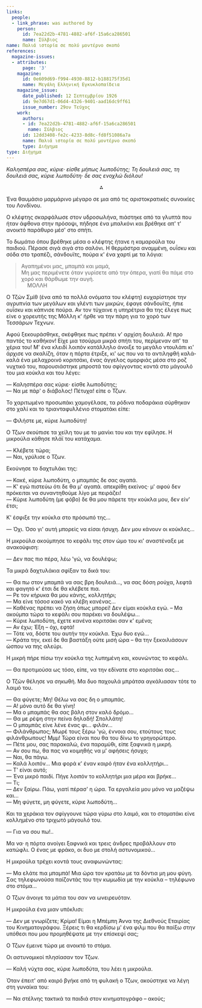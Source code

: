 ```yaml
---
links:
  people:
  - link_phrase: was authored by
    person:
      id: 7ea22d2b-4781-4882-af6f-15a6ca286501
      name: Σύλβιος
name: Παλιά ιστορία σε πολύ μοντέρνο σκοπό
references:
  magazine-issues:
  - attributes:
      page: '3'
    magazine:
      id: 0e609d69-f994-4930-8812-b188175f35d1
      name: Μεγάλη Ελληνική Εγκυκλοπαίδεια
    magazine_issue:
      date_published: 12 Σεπτεμβρίου 1926
      id: 9e7d67d1-06d4-4326-9401-aad16dc9ff61
      issue_number: 29ον Τεύχος
    work:
      authors:
      - id: 7ea22d2b-4781-4882-af6f-15a6ca286501
        name: Σύλβιος
      id: 12dd3408-fe2c-4233-8d8c-fd8f51086a7a
      name: Παλιά ιστορία σε πολύ μοντέρνο σκοπό
      type: Διήγημα
type: Διήγημα
---
```


<main class="content" itemprop="text">
<p><em>Καλησπέρα σας, κύριε· είσθε μήπως λωποδύτης; Τη δουλειά σας, τη δουλειά σας, κύριε λωποδύτη· δε σας ενοχλώ διόλου!</em></p>

<div style="text-align: center; margin-bottom: 1em">⁂</div>

<p>Ένα θαυμάσιο μαρμάρινο μέγαρο σε μια από τις αριστοκρατικές συνοικίες του Λονδίνου.</p>

<p>Ο κλέφτης σκαρφάλωσε στον υδροσωλήνα, πιάστηκε από τα γλυπτά που ήταν άφθονα στην πρόσοψι, πήδησε ένα μπαλκόνι και
βρέθηκε απ' τ' ανοικτό παράθυρο μέσ' στο σπήτι.</p>

<p>Το δωμάτιο όπου βρέθηκε μέσα ο κλέφτης ήτανε η καμαρούλα του παιδιού. Πέρασε σιγά σιγά στο σαλόνι. Η θερμάστρα αναμμένη,
ουΐσκυ και σόδα στο τραπέζι, σάνδουϊτς, πούρα κ' ένα χαρτί με τα λόγια:</p>

<blockquote>
  <p>Αγαπημένοι μας, μπαμπά και μαμά,<br>
  Μη μας περιμένετε όταν γυρίσετε από την όπερα, γιατί θα πάμε στο χορό και θάρθωμε την αυγή.<br>
  &nbsp;&nbsp;&nbsp;&nbsp;ΜΟΛΛΗ</p>
</blockquote>

<p>Ο Τζών Σμίθ (ένα από τα πολλά ονόματα του κλέφτη) ευχαρίστησε την αγρυπνία των μεγάλων και γλέντι των μικρών, έφαγε
σάνδουϊτς, ήπιε ουΐσκυ και κάπνισε πούρα. Αν τον τύχαινε η υπηρέτρια θα της έλεγε πως είνε ο χορευτής της Μόλλη κ' ήρθε
να την πάρη για το χορό των Τεσσάρων Τεχνων.</p>

<p>Αφού ξεκουράσθηκε, σκέφθηκε πως πρέπει ν' αρχίση δουλειά. Α! προ παντός το καθήκον! Είχε μια τσούρμα μικρά σπήτι του,
περίμεναν απ' τα χέρια του! Μ' ένα κλειδί λοιπόν κατάλληλο άνοιξε το μεγάλο ντουλάπι κι' άρχισε να σκαλίζη, όταν η
πόρτα έτριξε, κι' ως που να το αντιληφθή καλά-καλά ένα μελαχροινό κοριτσάκι, ένας άγγελος ομορφιάς μέσα στο ροζ νυχτικό
του, παρουσιάστηκε μπροστά του σφίγγοντας κοντά στο μάγουλό του μια κούκλα και του λέγει:</p>

<p>&mdash; Καλησπέρα σας κύριε· είσθε λωποδύτης;<br>
&mdash; Να με πάρ' ο διάβολος! Πέτυχα! είπε ο Τζων.</p>

<p>Το χαριτωμένο προσωπάκι χαμογέλασε, τα ρόδινα ποδαράκια σύρθηκαν στο χαλί και το τριανταφυλλένιο στοματάκι είπε:</p>

<p>&mdash; Φιλήστε με, κύριε λωποδύτη!</p>

<p>Ο Τζων σκούπισε τα χείλη του με το μανίκι του και την εφίλησε. Η μικρούλα κάθησε πλάϊ του κατάχαμα.</p>

<p>&mdash; Κλέβετε τώρα;<br>
&mdash; Ναι, γρύλισε ο Τζων.</p>

<p>Εκούνησε το δαχτυλάκι της:</p>

<p>&mdash; Κακέ, κύριε λωποδύτη, ο μπαμπάς δε σας αγαπά.<br>
&mdash; Κ' εγώ πιστεύω ότι δε θα μ' αγαπά. απεκρίθη εκείνος· μ' αφού δεν πρόκειται να συναντηθούμε λίγο με πειράζει!<br>
&mdash; Κύριε λωποδύτη (με φόβο) δε θα μου πάρετε την κούκλα μου, δεν είν' έτσι;</p>

<p>Κ' έσφιξε την κούκλα στο πρόσωπό της...</p>

<p>&mdash; Όχι. Όσο γι' αυτή μπορείς να είσαι ήσυχη. Δεν μου κάνουν οι κούκλες...</p>

<p>Η μικρούλα ακούμπησε το κεφάλι της στον ώμο του κι' αναστέναξε με ανακούφιση:</p>

<p>&mdash; Δεν πας πιο πέρα, λέω 'γώ, να δουλέψω;</p>

<p>Τα μικρά δαχτυλάκια σφίξαν τα δικά του:</p>

<p>&mdash; Θα πω στον μπαμπά να σας βρη δουλειά..., να σας δόση ρούχα, λεφτά και φαγητό κ' έτσι δε θα κλέβετε πια.<br>
&mdash; Ρε τον κήρυκα θα μου κάνης, κολλητήρι;<br>
&mdash; Μα είνε τόσοσ κακό να κλέβη κανένας...<br>
&mdash; Καθένας πρέπει να ζήση όπως μπορεί! Δεν είμαι κούκλα εγώ. &ndash; Μα ακούμπα τώρα το κεφάλι σου παρέκει να
δουλέψω...<br>
&mdash; Κύριε λωποδύτη, έχετε κανένα κοριτσάκι σαν κ' εμένα;<br>
&mdash; Αν έχω; Έξη &ndash; όχι, εφτά!<br>
&mdash; Τότε να, δόστε του αυτήν την κούκλα. Έχω δυο εγώ...<br>
&mdash; Κράτα την, εκεί δε θα βαστάξη ούτε μισή ώρα &ndash; θα την ξεκοιλιάσουν ώσπου να πης αλεύρι.</p>

<p>Η μικρή πήρε πίσω την κούκλα της λυπημένη και, κουνώντας το κεφάλι.</p>

<p>&mdash; Θα προτιμούσα ως τόσο, είπε, να την εδίνατε στο κοριτσάκι σας...</p>

<p>Ο Τζών θέλησε να σηκωθή. Μα δυο παχουλά μπράτσα αγκάλιασαν τότε το λαιμό του.</p>

<p>&mdash; Θα φύγετε; Μη! Θέλω να σας δη ο μπαμπάς.<br>
&mdash; Α! μόνο αυτό δε θα γίνη!<br>
&mdash; Μα ο μπαμπάς θα σας βάλη στον καλό δρόμο...<br>
&mdash; Θα με ρέψη στην πείνα δηλαδή! Σπολλάτη!<br>
&mdash; Ο μπαμπάς είνε λένε ένας φι... φιλάν...<br>
&mdash; Φιλάνθρωπος; Μωρέ τους ξέρω 'γώ, έννοια σου, ετούτους τους φιλάνθρωπους! Μμμ! Τώρα είναι που θα του δίνω το
γρηγορώτερο.<br>
&mdash; Πέτε μου, σας παρακαλώ, ένα παραμύθι, είπε ξαφνικά η μικρή.<br>
&mdash; Αν σου πω, θα πας να κοιμηθής να μ' αφήσεις ήσυχο;<br>
&mdash; Ναι, θα πάγω.<br>
&mdash; Καλά λοιπόν... Μια φορά κ' έναν καιρό ήταν ένα κολλητήρι...<br>
&mdash; Τ' είναι αυτό;<br>
&mdash; Ένα μικρό παιδί. Πήγε λοιπόν το κολλητήρι μια μέρα και βρήκε...<br>
&mdash; Τι;<br>
&mdash; Δεν ξαίρω. Πάω, γιατί πέρασ' η ώρα. Τα εργαλεία μου μόνο να μαζέψω και...<br>
&mdash; Μη φύγετε, μη φύγετε, κύριε λωποδύτη...</p>

<p>Και τα χεράκια τον σφίγγουνε τώρα γύρω στο λαιμό, και το στοματάκι είνε κολλημένο στο τριχωτό μάγουλό του.</p>

<p>&mdash; Για να σου πω!..</p>

<p>Μα να· η πόρτα ανοίγει ξαφνικά και τρεις άνδρες προβάλλουν στο κατώφλι. Ο ένας με φράκο, οι δυο με στολή αστυνομικού...</p>

<p>Η μικρούλα τρέχει κοντά τους αναφωνώντας:</p>

<p>&mdash; Μα ελάτε πια μπαμπά! Μια ώρα τον κρατάω με τα δόντια μη μου φύγη. Σας τηλεφωνούσα παίζοντάς του την κωμωδία με
την κούκλα &ndash; τηλέφωνο στο στόμα...</p>

<p>Ο Τζων άνοιγε τα μάτια του σαν να ωνειρευόταν.</p>

<p>Η μικρούλα ένα μιαν υπόκλισι:</p>

<p>&mdash; Δεν με γνωρίζετε; Κρίμα! Είμαι η Μπέμπη Άννα της Διεθνούς Εταιρίας του Κινηματογράφου. Ξέρεις τι θα κερδίσω μ'
ένα φιλμ που θα παίξω στην υπόθεσι που μου προμηθέψατε με την επίσκεψί σας;</p>

<p>Ο Τζων έμεινε τώρα με ανοικτό το στόμα.</p>

<p>Οι αστυνομικοί πλησίασαν τον Τζων. </p>

<p>&mdash; Καλή νύχτα σας, κύριε λωποδύτα, του λέει η μικρούλα.</p>

<p>Όταν έπειτ' από καιρό βγήκε από τη φυλακή ο Τζων, ακούστηκε να λέγη στη γυναίκα του:</p>

<p>&mdash; Να στέλνης τακτικά τα παιδιά στον κινηματογράφο &ndash; ακούς;</p>
</main>
